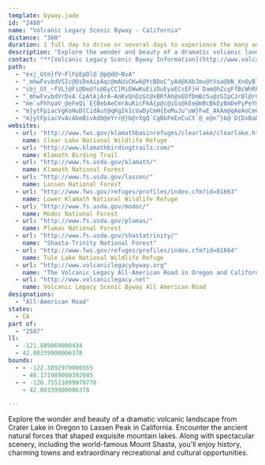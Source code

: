 ```yaml
---
template: byway.jade
id: "2480"
name: "Volcanic Legacy Scenic Byway - California"
distance: "360"
duration: 1 full day to drive or several days to experience the many adventures along the way.
description: "Explore the wonder and beauty of a dramatic volcanic landscape from Crater Lake in Oregon to Lassen Peak in California. Encounter the ancient natural forces that shaped exquisite mountain lakes. Along with spectacular scenery, including the world-famous Mount Shasta, you'll enjoy history, charming towns and extraordinary recreational and cultural opportunities."
contact: "**[Volcanic Legacy Scenic Byway Information](http://www.volcaniclegacyscenicbyway.org/)**  \r\n \r\n\r\n"
path: 
  - "exj_Gtm}fV~FlFpEpDl@`@p@d@~BvA"
  - "_mhwFxvbdVSIc@QsDeAipAqc@mAUsCKwk@YcBDoC^yAd@kXbJmv@tVoa@bN_XnOyBlBmBbCcCvE{@pCg@rBwY|}AoQpy@_BtGuHzW_Vv{@{CzLcLf`@mA~CsCfF}eAn|AkCzCsAhAoAz@wDxAgz@zNm]rHo^nEsMjBoh@rJ}HbAsCTeDh@uCdAmDdBkXhP{DdCkGnFiCpBaDrAeE~@gDFcTAwuC}@eCPgC^wFlBuKxGyT~Nwb@hb@oG`IwGhKoErI_HbPyBrDoA`BaE~DkcAh}@id@ja@aKjLch@rt@yHhKyDdEa]jW_kBrtAe_B|kAcExCiCfBqHfFyHlEeD~AuCpCqHdEUJoJ|E}InEkDfBa@P{DhBoCpAaCjAiJtEaBx@kJxEsIhE}@f@kAd@aJnCg\\~Iq}Axc@{gD~`Asj@tOiWzHke@nMeEhBaCfByCnDsB~DyAdE_A`Fc@lFo@l]_@lKo@xCc@jAyDvHyBdCgB~@}A^o@@oFUcB_@mBaA_C}BoAyBg@sA[mAc@aDOkCYgI{Bgi@]oLEoA[{IMwD?Y@[B_@Hs@Lo@Ps@Na@^m@d@q@lAsAd@m@^y@L]Jg@He@Do@?u@Cm@Gg@SmAoBoIg@}FQ{AIa@IWQi@q@_A}@cAqAuAm@i@WOaA[c@EsA@iIR_ALmBp@{PtIcFfFaC~AsDbAmDXiBd@kBfAeFfEkMxFiEbBuExAoEt@so@zF_C`@_CdAaC~AeDzCsnAlnAwB`BmB~@sCp@oAFwBGyUsCoW{DyJ}@iEs@iSmCaHs@}T_Dsv@wJqLqAms@uJcEe@{BDgCl@mExBgInFyBjAeC~@kDf@_CAoBYkT_IkCk@qBAqIp@gCCmi@iDeQw@yJ\\sHh@_n@pDeDTsCn@uBz@kJlGmBxAu@x@s@fAwEzJoAhBu@r@gCtAeA\\oPfHcTnJaFdDcCrBcDtDiCjDeQ~YiMnS_GbHiJrIiBdC{BtEuG`ReOxd@sDbOaNnq@gExRgCbKwClKw`@zmAet@hyBeIbWgEfL{Kj]mE|LYjBuA|QcAxCmB~C_AfAgMlHwErDiAfAgAxA{ArCmFhMqFtMwAbE{CtMaD~USzCPtQz@t`@N|LEzBo@rDw@~BmGbMu@hBSz@OdAKtDH~JCdBUfB_@~AcAtCo@jA_AfAw\\nXmt@rm@gEtCgFlCeEjAkHxAaV`Eq^zG}C~@sWzOcBlAgDfBiTtMsDlCmDdDaGlHoBxCiBfDiCdG_CnG}kBncG}EhPiA`Gs@dGOtF_@lzBDnNUrg@aElkC[xY^pHfI`dAvDxh@|I~hA`Fzp@~Cj`@lBhW`@bH`EdeBtGhyCdAhb@bD~{AlDtwAvB~aAzAjk@bCljABbFx@nWxBv~@DdFh@pPnAzj@BfEfF`vBn@p\\~Azr@HrGYdZKjGUfE]rCs@rDaAbDm@vAsDhHmE`IwBxCsDdDgWnP_Az@iA|AsAtCy@rDoAhKsDz`@}Eze@sCbZmArIiB`HeM`a@yDfIwC~E{@fB}@dDUzAO~BCnDH|BfBvSJjDnAzq@EbE[|Co@fC{A~CmFjJs@~Au@~C_@~CMfDWvM?xFh@lEdAjDr@xAzG|J`AvBr@tCh@rGb@`Ht@xGpGfa@rIrr@HxEO`D_@zC_AzC}BxE{GtLcDlGuC~GsAhE_Njh@aA`F{Gxb@y@lEmBlHeBzEeBpDqBlDsgAv_Bi@jA_AbDi@bDOfBCxArBr~AR`Ib@xD`@xB|@pDdAnCjBjD~ExHj@tAn@dDLhB?xBe@fEm@|De@rAsAzBiAv@aHzBiHlFsAj@sBpAqDfBm{FjiCsDzB}F`Fk^p`@wIzIoKzJaJfJcVbX_a@zb@cCdDsGbLoLn[mBpDuC|DaDvCyD`CcO~F_IfEqIzGsV|UqFzE}BbBkDrBkEfBmD~@cHx@qBJof@T{k@H_Ff@wCx@eC`AmEpCsBnBqA|AyD`GgDnEuCrCmBpAcD`BeDjAeEp@wFT_AEmBOwCi@sEaB}As@wLmHeAe@wEmAaIScELwD~@wB~@mKvGKRe@XqB|@kAh@}@j@c@d@KVGPGTGf@Eb@Ab@AN{AHcAIi@U}F_FcAYiAPy@f@eG~GmBnCe@dAkCfJeAKiB\\_MlEsEtAiEl@kFJeCMwDm@{DqAiGaDoF_BqEk@}BGgCFmHj@u@EqCe@iCyAmAgA_AsAiAaCq@eCcKgx@[}AiB}G}Pcj@iCqFuBwCmBwBsBgBgGaEwg@w[sDeBsAk@w\\{JuqAq]sCaA_BcAsAoAgB_C_G{LwCaF_DsE{FmGkHmGqm@eg@cj@{d@e\\qV{CeCaC{B_PyQyl@cs@{GsHqVeZiBmCo@yAu@{Bm@sCuNqcB_A_HsAyFoAsDoAuC}B_E{i@qw@yCsEuAyC_AsCmAoGYyE?gF\\mFtA{LNsBLmEMyfAImNKuC]yD_AmJoB}O}B{ScAmGmBiHk@_BsCyFmEiGmm@wh@iNqMgEmFee@ix@{F_JsFgHmD{D_o@mo@_GqFyNmOoFkFaHcFwFgCaDkAoUsGkDm@eE_@{D@cFn@s~Bfl@cGnAmFd@gDDkgAs@qFWcDa@{EgAeRmIgo@c[u[sPmAy@oBcBmByBsC_FoA_DyAyFc@{CeAcNaIgnAcBiUoAe]wEseADidAHe\\EiGYwGc@oE_BeIaBiFqA{CiAqBsC{DcCkCcCqBuRyLkDeCiBsByAwBs@{AcAgC{N}g@uCoIuIiSePm^gWql@wWul@oF{McCgIiAuEeJyf@o@kCcAiCeCwEm`@wo@_i@_}@}AkE}@yEmHg`Ai@yCu@_C}AsCcBqBcDsBgOgIgBs@mBg@cCQiBDiCd@_Bj@{D`CsJtGgCvBg[vSqHrEwH`EqGvCgJhD_MfEyEvBoLzHqGnDsHpC_P`DsC~@oClBeHpGmFfDcDtAaD~@_Ev@uDNgSJ{CPeEj@qBf@cIrCmZxLwOjFcDj@_g@lEiBd@cCdAwFdDiCz@uBRgA?uCa@sC}Ay`Ayu@_vAwgAe^sY}l@_e@wsCc|Be_@mY}F}EwZiVwAqAoBsAgCuAyCkA{PkEeKmBgDy@gGuBiFkCe_@uTcScLk~@yi@kMgHcg@kZoBeAyDyBeFsCoCeA{G_E}IiFcJoFwG}DqDuBeFyCgC{AiCyAmEkC{IeFwIiFwIgFeCyAcBeA_CuAeDoBaJmFgJsFgJqF_HaEaJoFwIgFiDqBgB_AoAk@cC_AaA]sAk@_B{@gJqFiJsFyCiBqAu@aJmFcCgBqG_F_C}AoAu@kJsFcJoFwIgFwBkBuEmC_JmFiJsFqJwFmJuFwD{BmJwFiJqFcJoFgJsFsIcFeJoFsIeFA?cDoBeJoF_EaC}IkFaHaEqJyFoJwFmEkC}IiFqEwCqJeG}H{EYQqAu@e@Ug@Qy@K}@?kEj@[?eF@iA?oHBA}B?S?qE@}B?u@GWIUEIACCCCAEEEAIC_@?Y@]@_D@{HAiFFI?GECCCMAI?eBA_C?wBAaC?kA@eDAwA?gF?cBAWEk@Ik@Om@Qi@MU_@q@QQm@o@IGg@]e@YgB_A{@]wAm@kC_AaBe@aBa@}Ci@eAKw@AsBBiBRgCb@yFlAqABy@I{@Qw@[s@c@o@g@YYq@y@i@{@a@kA[cAcAqD{@wBuAsCaBcCwAkBkCsBsDcC[UqEyCiDyBeD{BmFmDcEiCqCgBoAo@cJ{EoB}AoCkBoEqCUKmAk@_C}@cJaD{Ae@mAa@YGi@SkEuAuC}@m@UwAm@uAm@a@Qu@]iAk@"
  - "sbj_Gt_~fVL}@Fi@De@?s@GyCC]MiEWwKuEizDuEyaECsEF}H`Dam@hZcgFfBcWhRkdCTmIEkCOuC_Dkc@yOw`Ca@oDg@yCa@wAm@uBa@gA[s@m@oA_EuG_@u@cAiCy@iCg@_C]kB]iDKaBIsA?{`@DaDKgI?O@oDCyPAoNCaHDsPFwPF{MB}G^kbABkI@yEB_J@m@?m@DoIBiHBiGBiFDmGHkMDaJDuHDcJFeLfE{aIMe\\S{OK}TrAa_ET_c@lA}mF|HaLxBsClDgDdGaF`C_CfT{VhjBwuBnf@mk@nSkUvBsCbEeH~A{BdOaQdFxJrU@?v{AB|`@J~\\?lBgAj_@GlIDfH~@v^HfsEHvyAIrHfER~AArBQrTgDjQ}@vHMjDBhNl@nI`AvGbAdPhEjHl@vEAvFYrFq@bDy@xC[fACdAD|A^vCpAzBl@pCXlCa@bYqIjBUtHc@bRHpLlBlCJdA@tIa@jOF|AVvG`BhBJ~@KxAe@bTuHbCm@rBUhCClBF`[fDnFF`DS~AYtF{A~GcC~EaArFg@tGwA`Cs@hOgLnF}EdBqBpByArAa@`ZkDtABdGx@pBLbOj@fItA`Gp@nNLpALzC|@vDnBxBp@hA@hAIxEsAvBBhC|@nPtGrA\\xBH`HUnL_BrCg@`CeA`FkDhAe@vGMxCSxNyDhSmChHyBnCe@rBK~Y[hNj@~@?zAW|Am@vAgAdAkAbAsBZeAb@{B^cDNmCRgA~CsG~@sAf@e@n@YxAKlAb@dBxAdAf@a@`EGhBVlUd@dCbA|An@`@r@RjOlDzI~BhQrGjPfHlARlE?bCL~QxEhC^`ZfAlBY~Am@zIeHr@UjBClA^bDxCzAr@vK|ArG?dI`AdC|@fJtFbBr@|QnGbNpG`D`AtDp@vA@`HaBhAMnDD~HkDx@s@fH{Jt@sA|@yBbEuOb@_Aj@s@v@e@z@WdAAzDVt@C`ASjLsGz@eA|DcGt@q@hAg@x@E|@JjLlChCFxC[pHeB|h@{E|BEfI`@r@Gx@]~SeUzE}D~G{E|AyAfKqP|Tk\\xAyApKmJlDqDnCsDdEkGhAqApOsJ`V{LlBsA~EyEbBoAtYoNnCkCfCyDt@eCZcC^yCXqAbAmCvA{BhZw`@h@qAX{A?mC}AoS|@a@n@}@"
  - "_mhwFxvbdVrDxA`CpAtAjArA~AnKvQnDzGt@xBRfAh@xEDfDmBzSu@zGIpCJrBl@rCn@xAhAtAhBhAl@NfOjCpE`AbMjFdD`CrBjCbAlB|E|MdCdElAlAxExDls@~h@fM`JfB`BfUbXtAz@rDdBrAfAzC~DfBlA|@|@n@`Aj@xApBtKn@pCdA`CfBzBtA~@vBx@dNvEtwAtg@rBdA|CtBbElElCbEnChGfC`IzNlh@h@lCTpBZnKVzCvKli@rAxD~Nd[x@fDbBzQx@dF~@bE|@jCxGzObFtKr^dy@tAvC|AdCx@bAhC~BbEbD`UpPxDxBpIlBrErAxBxAlBxBt@lAvCzI~BjJzId[lEhKj`@d{@rB|FrC|K~ArFlB`DdLzLxB`DfAdChErL~AxBrBzApFlB~@n@rIpIdB|@nqAx[fBx@pIfGrBpA|B`ArBd@xBRfBDnCKtB[x^gLfC_@jAChC\\N{Af@y@fCcApRgFjAs@fA_BzE{Op@mBz@uAzGeIr@yA\\eBDmAEgBwAaIAmCVeIC{BOmCk@gEqCoM[cCByAh@wEm@_HEsAAeB^oJGaCOmCU}Ac@mB_IcVqDmHaHoMyBaDiByAgDyAmt@{OwCaAa@e@u@yAyAqDcA{AkE_DeB_B{AmBuGiJi@i@iBuAwAg@kAIgEDeBg@s@i@e@{@i@yA_AsD}@gAoAYmFLwGYsBl@cDxCs@d@oAFcDa@aEt@yAa@e@a@Uk@Mw@BaAZy@^e@vAqA~B}A^i@lAsBxAeDh@s@hB}AbFkDrEaGni@gw@`BcBfAo@lCa@z@FbDr@xBAvAQrBk@^U^e@X_AtAsI|EaHhBoD\\yADiAImB_@mBmCuHO_BFgBhJ}Z\\_AhEsBx@gAb@_DT_AfD{ExD}B|@YnA{@~FgGpBmAvBc@pNG~BMlAWnQaGlHkDrPoKhCcDrBwD~@eAlCmB`ImEz@m@pBmCrAaD~Aq@r@e@dGuA|@q@lCsAvAgA`@e@r@kBrD{N|Hof@XeAlAmCnDeFhJgLvAcCtAqC`AmApAy@dAQxRSxALdDbAtE`Ar@@j@[\\_AC_CYa@mBy@{@wBe@aCKgBLeBZ_BVw@n@y@vBg@`@_@r@kAp@{BpAeCxB}E^kBRgDEmFDyCJs@Xm@RUbDaBvJeDbCmAhAgAz@uCtDyQDaAEy@wA}B_@oAK}@DiANs@xAeFr@eB^s@bBeBtAmBl@{ATqA^_CHeBhBkPfBcSf@kEh@cG|@yG^wAhFqOzBmFt@a@rIyCzGi@lBs@lCGnDJzEhAxCDzIgCjAJfAx@tIlMpBfC~FnEz@Jx@KfCmA`AYt@Df@Ph@`@rApBnBzA|OfFhB~@dBjBh@Zx@J`GJz@RjJ`GhA~AX~@`@rCR^r@r@lBjAtArAb@x@xAfEt@fA|EdCxAf@`EP~@Pt@d@bAnAXr@^fDr@pCRrATlFNtJNjBh@xAd@^lAl@t@jAN`@|@zGp@rDFjA?tB]jF\\rDf@~BVf@x@x@fBdA`BZvAIdAHj@d@Vr@NhBHlFUjOPdFYnSv@hD?|BDb@lDnQTbBD`BOr@Yd@yF~GcAzBO~@OjEk@|DcB`FuHrPcAlAs@d@aAXiAPeAEaAQ_By@yAeB_AsCSyBD{@TkAlByCHg@bBcQDyCKyBi@sDGaAF}@ZsAb@eAvEiIZ}@Ny@Cs@Ki@_@y@e@]s@M_ALk@XgAxAc@dA[~Ac@nHi@`CoA~BaKhOqDrKe@`@qD|AyAz@_BxAoBlCYp@O|@o@`JMf@Q^i@Zo@?y@g@}@wAYUoAe@oAKwEd@i@j@UfAFjBlAzGKtEBp@`@vAbCvEX~AHbBZvBv@vBhArAbDJ`@Rl@p@Tl@\\nBdEzLn@lENxELp@h@x@jBd@\\TBNGt@[^e@EwEiB]@[`@?p@NXxB~@`Ar@p@jC?fBOdAiB`GyBfG}@r@uAVwBQsAP{BtB{@xCg@tEIdCNdAhChLb@fE^jBZj@t@z@Zb@h@f@XVr@l@f@Rr@R\\Hf@H`@Bx@@|@HjBLXAXG\\MVK`@GfACp@UTIXGr@Kz@QPGRIRMf@c@NIp@YnAk@bBs@NEXCP?PBNJHDHJNNJVDTBN@L?TANANG\\EJIPU`@[`@U`@GVCVAT@TBTDNHPNVRVdAdAPRRVFZ?LCNEPGJGBQFg@HQFIFEBMJKJGPITAVCV?f@DdAARA^CVK`@{AhESn@Mh@CVC^A\\@d@DXBTFRHRVh@RXvBlC`@h@P\\HZFZBZB\\Af@Cb@Kf@G\\Sb@UZmArAa@`@UPSHSDO@M?s@GM?QDMHIHIJGPCP?NDZDL`@n@p@`@h@Tb@PTHPBP@XAZGj@QRK\\QVGV?J@LDHDJJHJJRDTBb@?LAXE|@GjAEd@G^K^S^QXi@r@QZMXGVSbAGr@AdAP|EDhA?FNz@Pd@^|@N\\J`@Lt@@VAz@@j@Pr@`@nAFPNXPRVP`AbALNNZRf@PVLLH?VAHEDGN[DUBUHc@Rs@JSNSJIJIDCr@]NQJUCm@O_@OK[@q@n@q@`Ae@RyBa@i@k@Cs@Re@^MhAZn@GX_@v@{A^]d@QdARj@n@`@`Dj@~@d@Zp@P~C_@f@Rl@p@jD~AtA`@xGbBdBFhATn@C^QlCsCrEyBXg@NeAEw@IYo@s@aBSuDGk@^Wf@u@xEc@T_@MMMEq@ToBp@cCn@eATSh@MxA?z@Yh@YLQLIJC`AK`D?nBaAlB_@rGuH`CsETWrB{@r@?~B|@nCBpBWrCgAvCL~@Gt@SvC_Bn@@HG^ATD`@NLJBFDT@PE^GLa@`ACHq@xAuAnCMfAHjArBbEj@~BCx@m@dBMtC_@xB?v@Xl@n@j@lE~B|Dz@l@XZr@Gn@]n@y@fAmDxE_A~@yBdAgEz@y@^}@v@oAtBm@n@yDnBoAd@yCj@WL]j@Md@Ar@JfAhBfDhBj@NLr@~@n@rA\\\\`@XzEz@`@AlBsA~DCZGREZQ^KLGXGlCWpCk@jCSt@Kv@Cx@Af@Bh@Hz@Tf@Nd@LX@RANCzDkBbCuAbAmA~@kBRSdA]vAM`ALZh@jCbBr@Td@IlCBxAX^`@Xj@Pv@LtATdAR`@l@j@n@XhAJp@EfBa@n@c@|@y@rCmE~BgBlAq@dC{@dA?nIfBr@@x@?zAa@pAKnEH~AEnDw@rJoEvGqBrTuHxA?x@Xj@`@pAdBh@f@f@Vv@JhBMrCw@rKaH~Ck@tAD^JvEjCr@RtALtKaDlBy@z@q@jE{FhBsC~BgCr@e@vGyBxCeBnDuC|A}@h@QrAMtIx@xCEvFuAn@@dJ~AdBLfGBjKWdE?zDVbCXhCl@jFxCtAVfBWnEqBx@Cr@LnGtDdAdArGlIdOdPbDbDpHfDpE`@~Cj@zIxD|E^rB^lA^t@b@rBbBTVRZN\\\\bAv@]b@MVId@KbHgA~BQ|AFhAVzBjAhBn@rHVdBVh@R~@z@rAxCnBdBpAjB`@|A^|@zElFtBj@xAQfCy@~@?r@JnCzAlDrDXPt@T|Cd@|B|@xAhAnA\\jBS\\Qj@k@p@mBxAcLBqAIuAi@kAs@s@_A]q@GwERs@Sw@g@g@q@]s@[{BJ_K`@uBdBkDNaAC}@u@_CcA{@o@MmEUm@O_BiBsAgC{AiLeBsGGs@C_An@{DBsCW_AsDiIa@}AGaBJaEMqAUq@sAuBwCeCyCkBmH}Cy@k@iAgA}AkBsEaImA_Cg@yAWaBYmE[cBmB{F_@mCO_CC_CNmDbCwQ?sCKuAc@}AoBaEy@aC_@cD?uBd@mFZmAr@_BzH{MhCaDlDwC`JgG~MaInR}LbDqD`JuQ`F}InBmBvH_GnKcJrCwB`IyCxPoHxFmB`Y{KxC_A`LaCjJqCxFeDvSeO|CgD|AkCdAkCvHuSn@cC`[smBx@qEn@gCbA{B~@yCxN_a@xQkf@hBgExAmClCeDlGuGhAeBh@{@~@eClFoObBeDnBgC`DaCbDeBdAYfC]xAIbC@n^tE`AJtB\\jARvBd@~GnAh[xHx\\rGvBRbBSh@QjAeAl@iA`LiXhCeFpAiA`ReMbDsCxAoBbBwCrCmGjE}IjAwBdBiC`CmCpJqH|FsFlBsBpEcGdAmB~Ni]`HgQt@oCRkAF{AhB}}AUeEcDcSUoCz@azAAyEOsA_@qBeIsWyEiPc@_EByBdAoOxL}{A@kBu@{NmC}n@mHqjB?uEZeFxNcjAXeFG_Dk@uDy@yCe@qAsCgG_AmDy@iGMgE?eBNeCZiDf@_Dn@gCbCyHdAaHXaHKsD}BaRyAaKsAiG_@cAuAiCmCwDmAgAmBqAuBs@}YgHcDaAgB_AcHsEkLaJuM{IeKmHwAcA"
  - "me`uFhhyaV_@eFeQi`E{BebAeCmrAuKicFkA{p@c@iGs@kEe@mBcBkEyBmDePyPeYmYmFcGyBwDmFoNyAaCcByBoBgB{D_CyBy@gHqAuBm@}EuBqD}BqC{BuDgEmCeEkCuFw@qByeA_gDyCsGiBiCoGkH_GsJkFcMq@sCm@yDIaBAuDNoCx@qEt@_Cx@_BbAyAjAmAfDsBfCs@xAo@dAgAl@gAj@}BFwCWqBe@{A}@wA_@_@sFeD}A_B}AwBu@eBy@eCoFkUsAeDaDaD{MaKyAmBcAqCk@mDwCsc@Y{Ao@cBsAuByBqBi@mAa@qBCaBbA}NB}AWcE_@cC_@sAs@{Ai@}@wEcFw@sA}@kCm@mDKmCDsHE{CIeAi@qB_@o@e@e@mAw@{GoA}@c@u@o@k@cAe@eBM{ADgBVsA^cAh@y@~CaCx@kAXu@^qCOmCYuAk@yAwDkIgHuMy@gB}@yC[yA}DwXuGqb@iAcG}AmGkEiMoRqf@eX}p@uA_Cqp@ez@gAeBmAgCuT_k@uEmM{AsD_CiEoQgV}B{BiCsBkIoEaI_EcDyB}D{DyB}CwAgCwBsFiBaHw@{E{Hyj@oBdD_Qp`@cBhEcApDy@fEkDr[m@fHSzIDnWKpBY|Bi@hC[tBOpBCrBZnHAlBYfD_@~A_@pAo@hA}AbBsE~CsSzLwE`DqA`BgAjBcAxDwHnk@OrDNzDNpAvArGZbCDdBE~CsAtKIvCLtChAhKNxC?pDMhC[|BgInd@cB`IiBdGaHnRmB~DmKjRmCdE}DzEcW|XoAjCaAfDUtBIlCB|B^`GNtHo@|_AOtHi@rHst@f{Fu@fIWnE_FbiAiAtG_AxCs@~AiB`D_BlBsAlAkIrFcCvBcAlAsD`GkQj\\}BzD}BxC_v@`u@cChCaCbDmAtBaCxF{^hkAmBxEcCpD}JpJwD~DaGrH_ErHmOj\\uClF}E`HmDdEwVl[gFhIcEfJmIhTsUxk@}DrI{JbQ}EnJkvA~eDkg@~jAsWdn@mBlEsCrEyEhFsB|Ak~@vk@qsC|hBqG`FcCdCiElFmCfEsZ|l@iC`EqA|AyjAboA_NlNk[pUiEfEsFdHwErF_a@za@agAdaAcChDuZvj@yd@|bA{m@liAgEdHkrAhsBiBtDcBxEuBfIeOnq@qBfJeCfOcB~Nc@dFwIzqAy@xFoBtJa@lCQxCEdDTlC\\zB|HnXrEhOhAfChApBvC~DzBtBvTzNhClBfBjBhCnExAxDnNdd@d@dB^bCJpBBfDmJdnAaBvWyU|eHa@lHc@zDaArF{RpeAwWhxAoDpQqDlTy@`Gs@nHu@tKsDto@o@rGsA`HsEhSe@jBmAlDgCzEoB`CqF|Fw@fAw@pBm@fCeBbO]xAiAnC_AvAeBfBiOtKqCjC}A~BeArBiItTyAtCiAjBaCnC_BxAw~@fm@gAfAgCdD}QpX_D~DuDtCw]hUuAbBu@zAW`AwEzVi@lBy@dBoAxAmAz@e_@tSw@|@q@fAi@jBOfAErBHlBJx@b@vAvAzBtAdA`EnBxAb@dC`@vDJdSaBvEf@rA@nBU|Cq@bC[bEQnQ^vGdB|@F~EQbOx@fKM|AMxEcAfBG|ALnBh@rBnAt@v@`BlCj@xA^`BZxCFrBIxCs@zE{Nn}@cAlImFnk@?@"
  - "m}ytFpiacVgKoHuD{CidAut@qKgIk]cVwDyCmH{EeMuJu^oW}FwE_AkAm@qAeAoCmCsQ_@uEi@{Ei@_H_@uGe@sQIuF@aGFsGj@oT|Ec~A?uDK_CYsB_AuEuO_p@gB{Gi@mDQ_GV{El@_Ex@{BhByCxTkV~o@}t@fEqIxAyFz@iFb@_FH{I[uG]yCwAoHa`AcmEkQi`AwAoIa@mDMuFTsL~HmpBK}t@m@mnBHmHVoCx@_ElAaDn@eAzCyChEmDnByDl@{ATeATgBHqD?{C"
  - "m}ytFpiacVvAcAbmBivAdb@eYrr@}b@rXgQ`CgBbFmEnCuCt`@_e@n^}b@`D{DxBaD|FaLbg@_kA|W_g@fcAmiBtAaDjAyEd@gClp@aaGdB{LtOcw@|YcxAr@sBbAwBdAuAbAw@~As@fBe@lCMnBPlV`Gt@FtB?lAQpDoAh@_@z@_At[wb@bBoCTm@XqA^wBTwM\\aDbG{Uh@sEHyCXk[yh@fDaEUmC_AoSaJsAgAqCqDk@e@aKsE{JcGmDyAiDm@cAB_B\\gBFiCS}HuBwAm@yXyNy`As`@w@W{BGeALmSlFgLfHc@^sAdBgDzH_QbNqGjJ{BxAyBZgDDcCs@sCg@eAHcAPcBx@cAjAeAz@}B~@y@DkAEgDoAsCy@qH}AiCJwGrAqDRkNGoK_@{AFoAX_HpCeObEkQrCuGn@qB]uAg@iEmDk@S}CWaCDwKrCiAr@k@l@}B~F}B`Cy@d@_@Lw@DiFYoDDwB^i@ZoDdDsO`QyCrCiH~EwDr@wBLgSs@oB_@uSsMoNqImFqCsEmBoKaDgIeBcEk@oSgB_B_@gAk@y@u@e@w@cCmIy@yAy@s@yAm@kFw@kNo@iAe@yAyA_AeCOkCBcp@GsYu@eDw@eBu@_AsD_Do@{@c@_A_A{CmK_a@W_CBwANyAtAiEb@qBLyBGsAQ{@Wk@q@k@o@Mg@CqKhAo@?c@Oo@a@_@e@Yu@U}A{C|A{EtAwWjE}ExA{CXcFD"
websites: 
  - url: "http://www.fws.gov/klamathbasinrefuges/clearlake/clearlake.html"
    name: Clear Lake National Wildlife Refuge
  - url: "http://www.klamathbirdingtrails.com/"
    name: Klamath Birding Trail
  - url: "http://www.fs.usda.gov/klamath/"
    name: Klamath National Forest
  - url: "http://www.fs.usda.gov/lassen/"
    name: Lassen National Forest
  - url: "http://www.fws.gov/refuges/profiles/index.cfm?id=81663"
    name: Lower Klamath National Wildlife Refuge
  - url: "http://www.fs.usda.gov/modoc/"
    name: Modoc National Forest
  - url: "http://www.fs.usda.gov/plumas/"
    name: Plumas National Forest
  - url: "http://www.fs.usda.gov/shastatrinity/"
    name: "Shasta-Trinity National Forest"
  - url: "http://www.fws.gov/refuges/profiles/index.cfm?id=81664"
    name: Tule Lake National Wildlife Refuge
  - url: "http://www.volcaniclegacybyway.org"
    name: "The Volcanic Legacy All-American Road in Oregon and California"
  - url: "http://www.volcaniclegacy.net"
    name: Volcanic Legacy Scenic Byway All American Road
designations: 
  - "All-American Road"
states: 
  - CA
part of: 
  - "2587"
ll: 
  - -121.889069000434
  - 42.00339900006378
bounds: 
  - - -122.3892970000565
    - 40.171989000392045
  - - -120.75521099978778
    - 42.00339900006378

---
```


Explore the wonder and beauty of a dramatic volcanic landscape from Crater Lake in Oregon to Lassen Peak in California. Encounter the ancient natural forces that shaped exquisite mountain lakes. Along with spectacular scenery, including the world-famous Mount Shasta, you'll enjoy history, charming towns and extraordinary recreational and cultural opportunities.